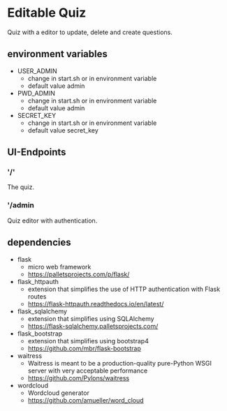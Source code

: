 # Editable Quiz

Quiz with a editor to update, delete and create questions.

## environment variables
- USER_ADMIN
    - change in start.sh or in environment variable
    - default value admin
- PWD_ADMIN 
    - change in start.sh or in environment variable
    - default value admin
- SECRET_KEY
    - change in start.sh or in environment variable
    - default value secret_key

## UI-Endpoints
### '/'
The quiz.
### '/admin
Quiz editor with authentication.

## dependencies
 - flask
    - micro web framework
    - https://palletsprojects.com/p/flask/
 - flask_httpauth
    - extension that simplifies the use of HTTP authentication with Flask routes
    - https://flask-httpauth.readthedocs.io/en/latest/
 - flask_sqlalchemy
    - extension that simplifies using SQLAlchemy
    - https://flask-sqlalchemy.palletsprojects.com/
- flask_bootstrap
    - extension that simplifies using bootstrap4
    - https://github.com/mbr/flask-bootstrap
 - waitress
    - Waitress is meant to be a production-quality pure-Python WSGI server with very acceptable performance
    - https://github.com/Pylons/waitress
 - wordcloud
   - Wordcloud generator
   - https://github.com/amueller/word_cloud
